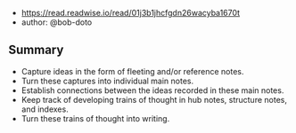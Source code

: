 
- https://read.readwise.io/read/01j3b1jhcfgdn26wacyba1670t
- author: @bob-doto

## Summary

- Capture ideas in the form of fleeting and/or reference notes.
- Turn these captures into individual main notes.
- Establish connections between the ideas recorded in these main notes.
- Keep track of developing trains of thought in hub notes, structure notes, and indexes.
- Turn these trains of thought into writing.